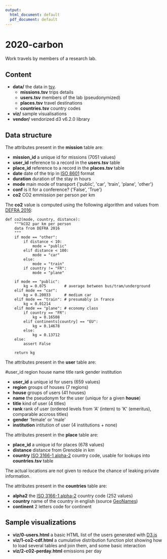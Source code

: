 ```yaml
---
output:
  html_document: default
  pdf_document: default
---
```

# 2020-carbon

Work travels by members of a research lab.

## Content

* **data/** the data in [tsv](https://bl.ocks.org/mbostock/3305937).
	* **missions.tsv** trips details
	* **users.tsv** members of the lab (pseudonymized)
	* **places.tsv** travel destinations
	* **countries.tsv** country codes
* **viz/** sample visualisations
* **vendor/** vendorized d3 v6.2.0 library

## Data structure

The attributes present in the **mission** table are:

* **mission_id** a unique id for missions (7051 values)
* **user_id** reference to a record in the **users.tsv** table
* **place_id** reference to a record in the **places.tsv** table
* **date** date of the trip in [ISO 8601](https://en.wikipedia.org/wiki/ISO_8601) format
* **duration** duration of the stay in hours
* **mode** main mode of transport {'public', 'car', 'train', 'plane', 'other'}
* **conf** is it for a conference? {'False', 'True'}
* **co2** CO2 emmission per person per km

The **co2** value is computed using the following algorithm and values from [DEFRA 2016](https://www.gov.uk/government/publications/greenhouse-gas-reporting-conversion-factors-2016):

    def co2(mode, country, distance):
    	"""kCO2 par km per person
    	data from DEFRA 2016
    	"""
    	if mode == "other":
    		if distance < 10:
    			mode = "public"
    		elif distance < 100:
    			mode = "car"
    		else:
    			mode = "train"
    		if country != "FR":
    			mode = "plane"
    	
    	if mode == "public":
    		kg = 0.075        # average between bus/tram/underground
    	elif mode == "car":
    		kg = 0.20033      # medium car
    	elif mode == "train": # presumably in france
    		kg = 0.01214
    	elif mode == "plane": # economy class
    		if country == "FR":
    			kg = 0.16508
    		elif continents[country] == "EU":
    			kg = 0.14678
    		else:
    			kg = 0.13712
    	else:
    		assert False
    		
    	return kg

The attributes present in the **user** table are:

#user_id	region	house	name	title	rank	gender	institution

* **user_id** a unique id for users (659 values)
* **region** groups of houses (7 regions)
* **house** groups of users (41 houses)
* **name** the pseudonym for the user (unique for a given **house**)
* **title** kind of user (4 titles)
* **rank** rank of user (ordered levels from 'A' (intern) to 'K' (emeritus), comparable accross titles)
* **gender** 'female' or 'male'
* **institution** intitution of user (4 institutions + none)

The attributes present in the **place** table are:

* **place_id** a unique id for places (678 values)
* **distance** distance from Grenoble in km
* **country** [ISO 3166-1 alpha-2](https://en.wikipedia.org/wiki/ISO_3166-1_alpha-2) country code, usable for lookups into **countries.tsv** table

The actual locations are not given to reduce the chance of leaking private information.

The attributes present in the **countries** table are:

* **alpha2** the [ISO 3166-1 alpha-2](https://en.wikipedia.org/wiki/ISO_3166-1_alpha-2) country code (252 values)
* **country** name of the country in english (source [GeoNames](https://www.geonames.org/countries/))
* **continent** 2 letters code for continent


## Sample visualizations

* **viz/0-users.html** a basic HTML list of the users generated with [D3.js](https://d3js.org/)
* **viz/1-co2-cdf.html** a cumulative distribution function plot showing how to load several tables and join them, and some basic interaction
* **viz/2-c02-perday.html** emissions per day
